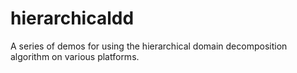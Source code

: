 # hierarchicaldd
A series of demos for using the hierarchical domain decomposition algorithm on various platforms.
